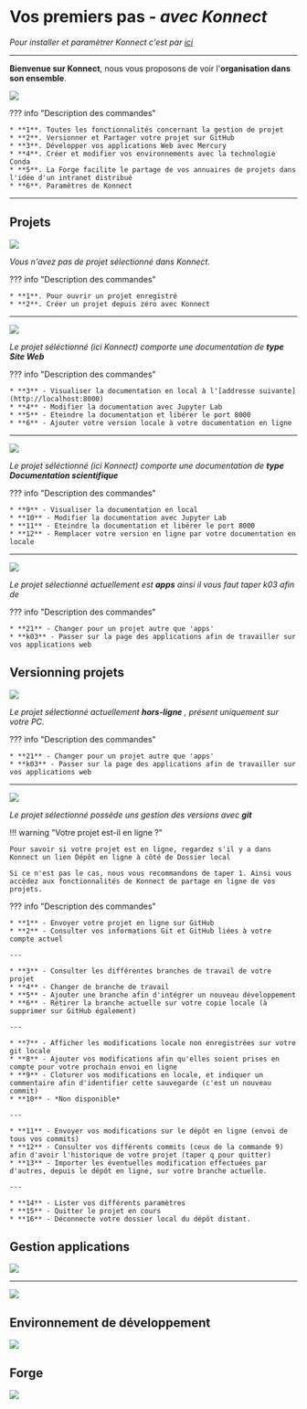 # **Vos premiers pas** *- avec Konnect*   

*Pour installer et paramètrer Konnect c'est par [ici](../installation)*

---

**Bienvenue sur Konnect**, nous vous proposons de voir l'**organisation dans son ensemble**. 

![](../../images/konnect_accueil.png)


??? info "Description des commandes"

    * **1**. Toutes les fonctionnalités concernant la gestion de projet
    * **2**. Versionner et Partager votre projet sur GitHub
    * **3**. Développer vos applications Web avec Mercury
    * **4**. Créer et modifier vos environnements avec la technologie Conda
    * **5**. La Forge facilite le partage de vos annuaires de projets dans l'idée d'un intranet distribué
    * **6**. Paramètres de Konnect

---

## Projets

![](../../images/no_prj_konnect.png)

*Vous n'avez pas de projet sélectionné dans Konnect.* 

??? info "Description des commandes"

    * **1**. Pour ouvrir un projet enregistré
    * **2**. Créer un projet depuis zéro avec Konnect

---

![](../../images/prj_site_web.png)

*Le projet séléctionné (ici Konnect) comporte une documentation de* ***type Site Web***


??? info "Description des commandes"

    * **3** - Visualiser la documentation en local à l'[addresse suivante](http://localhost:8000)
    * **4** - Modifier la documentation avec Jupyter Lab
    * **5** - Eteindre la documentation et libérer le port 8000
    * **6** - Ajouter votre version locale à votre documentation en ligne 


---

![](../../images/prj_doc_scientifique.png)

*Le projet séléctionné (ici Konnect) comporte une documentation de* ***type Documentation scientifique***

??? info "Description des commandes"

    * **9** - Visualiser la documentation en local
    * **10** - Modifier la documentation avec Jupyter Lab
    * **11** - Eteindre la documentation et libérer le port 8000
    * **12** - Remplacer votre version en ligne par votre documentation en locale 


---

![](../../images/prj_deactivate.png)

*Le projet sélectionné actuellement est* ***apps*** *ainsi il vous faut taper k03 afin de*


??? info "Description des commandes"

    * **21** - Changer pour un projet autre que 'apps'
    * **k03** - Passer sur la page des applications afin de travailler sur vos applications web

## Versionning projets


![](../../images/git_init_konnect.png)


*Le projet sélectionné actuellement* ***hors-ligne*** *, présent uniquement sur votre PC.*

??? info "Description des commandes"

    * **21** - Changer pour un projet autre que 'apps'
    * **k03** - Passer sur la page des applications afin de travailler sur vos applications web

---


![](../../images/git_active_konnect.png)

*Le projet sélectionné possède uns gestion des versions avec* ***git***

!!! warning "Votre projet est-il en ligne ?"

    Pour savoir si votre projet est en ligne, regardez s'il y a dans Konnect un lien Dépôt en ligne à côté de Dossier local
    
    Si ce n'est pas le cas, nous vous recommandons de taper 1. Ainsi vous accèdez aux fonctionnalités de Konnect de partage en ligne de vos projets.



??? info "Description des commandes"

    * **1** - Envoyer votre projet en ligne sur GitHub
    * **2** - Consulter vos informations Git et GitHub liées à votre compte actuel
    
    ---
    
    * **3** - Consulter les différentes branches de travail de votre projet
    * **4** - Changer de branche de travail
    * **5** - Ajouter une branche afin d'intégrer un nouveau développement
    * **6** - Rétirer la branche actuelle sur votre copie locale (à supprimer sur GitHub également)
    
    ---
    
    * **7** - Afficher les modifications locale non enregistrées sur votre git locale
    * **8** - Ajouter vos modifications afin qu'elles soient prises en compte pour votre prochain envoi en ligne
    * **9** - Cloturer vos modifications en locale, et indiquer un commentaire afin d'identifier cette sauvegarde (c'est un nouveau commit)
    * **10** - *Non disponible*
    
    ---
    
    * **11** - Envoyer vos modifications sur le dépôt en ligne (envoi de tous vos commits)
    * **12** - Consulter vos différents commits (ceux de la commande 9) afin d'avoir l'historique de votre projet (taper q pour quitter)
    * **13** - Importer les éventuelles modification effectuées par d'autres, depuis le dépôt en ligne, sur votre branche actuelle.
    
    ---
    
    * **14** - Lister vos différents paramètres
    * **15** - Quitter le projet en cours
    * **16** - Déconnecte votre dossier local du dépôt distant.

    

## Gestion applications

![](../../images/apps_deactivate_konnect.png)





---

![](../../images/apps_konnect.png)



## Environnement de développement

![](../../images/konnect_conda.png)



## Forge

![](../../images/forge_konnect.png)


<style>
  .md-content__button {
    display: none;
  }
</style>
